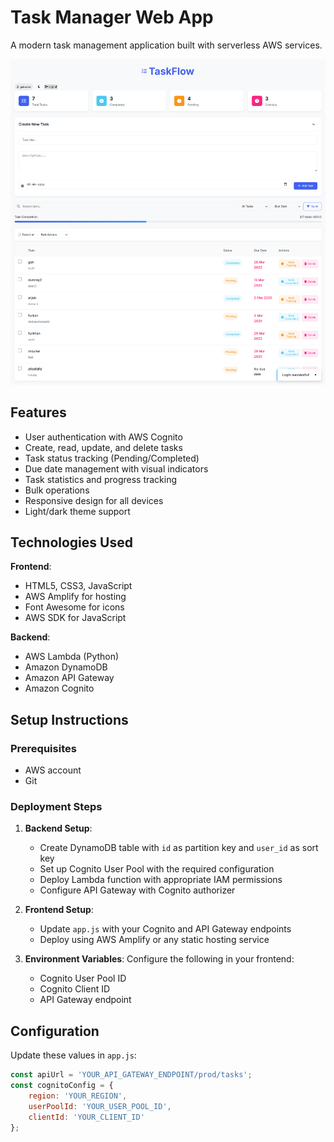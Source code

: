 # Task Manager Web App

A modern task management application built with serverless AWS services.

![App Screenshot](/images/dashboard.png)

## Features

- User authentication with AWS Cognito
- Create, read, update, and delete tasks
- Task status tracking (Pending/Completed)
- Due date management with visual indicators
- Task statistics and progress tracking
- Bulk operations
- Responsive design for all devices
- Light/dark theme support

## Technologies Used

**Frontend**:
- HTML5, CSS3, JavaScript
- AWS Amplify for hosting
- Font Awesome for icons
- AWS SDK for JavaScript

**Backend**:
- AWS Lambda (Python)
- Amazon DynamoDB
- Amazon API Gateway
- Amazon Cognito

## Setup Instructions

### Prerequisites
- AWS account
- Git

### Deployment Steps

1. **Backend Setup**:
   - Create DynamoDB table with `id` as partition key and `user_id` as sort key
   - Set up Cognito User Pool with the required configuration
   - Deploy Lambda function with appropriate IAM permissions
   - Configure API Gateway with Cognito authorizer

2. **Frontend Setup**:
   - Update `app.js` with your Cognito and API Gateway endpoints
   - Deploy using AWS Amplify or any static hosting service

3. **Environment Variables**:
   Configure the following in your frontend:
   - Cognito User Pool ID
   - Cognito Client ID
   - API Gateway endpoint

## Configuration

Update these values in `app.js`:

```javascript
const apiUrl = 'YOUR_API_GATEWAY_ENDPOINT/prod/tasks';
const cognitoConfig = {
    region: 'YOUR_REGION',
    userPoolId: 'YOUR_USER_POOL_ID',
    clientId: 'YOUR_CLIENT_ID'
};